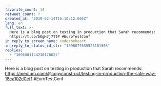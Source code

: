 ```yaml
---
favorite_count: 14
retweet_count: 7
created_at: "2019-02-14T16:10:12.000Z"
lang: en
full_text: >-
  Here is a blog post on testing in production that Sarah recommends:
  https://t.co/bKgH7j7TtP #EuroTestConf
in_reply_to_screen_name: coderbyheart
in_reply_to_status_id_str: "1096077685523181568"
replies:
  - "1096081144230170624"
---
```


Here is a blog post on testing in production that Sarah recommends:
<https://medium.com/@copyconstruct/testing-in-production-the-safe-way-18ca102d0ef1>
#EuroTestConf
